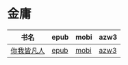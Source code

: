 # 金庸

| 书名 | epub | mobi | azw3 |
| --- | --- | --- | --- |
| [你我皆凡人](None) | [epub](None) | [mobi](None) | [azw3](None) |
